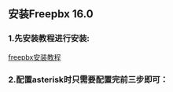 ## 安装Freepbx 16.0
### 1.先安装教程进行安装: 
[freepbx安装教程](https://cloudinfrastructureservices.co.uk/how-to-install-freepbx-on-ubuntu-22-04-23-04)
### 2.配置asterisk时只需要配置完前三步即可：
